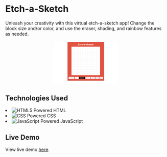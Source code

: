 # Etch-a-Sketch

Unleash your creativity with this virtual etch-a-sketch app! Change the block size and/or color, and use the eraser, shading, and rainbow features as needed.

<p align="center">
  <a href="https://nicholaspreziosi.github.io/odin-etchasketch/">
<img 
    style="width: 40%;"
    src="./images/etchasketch.jpg" 
    alt="Etch a Sketch Preview">
</img>
  </a>
</p>

## Technologies Used

<div>
        <li style="margin: auto">
        <img src="https://cdn.jsdelivr.net/gh/devicons/devicon@latest/icons/html5/html5-original.svg" width="auto" height="25" alt="HTML5 Powered" title="HTML5 Powered">
        HTML
    </li>
        <li>
        <img src="https://cdn.jsdelivr.net/gh/devicons/devicon@latest/icons/css3/css3-original.svg" width="auto" height="25" alt="CSS Powered" title="CSS Powered"/>
        CSS
    </li>
    <li>
        <img src="https://cdn.jsdelivr.net/gh/devicons/devicon@latest/icons/javascript/javascript-original.svg" width="auto" height="25" alt="JavaScript Powered" title="JavaScript Powered"/>
        JavaScript
    </li>
</div>

## Live Demo

View live demo [here](https://nicholaspreziosi.github.io/odin-etchasketch/).
